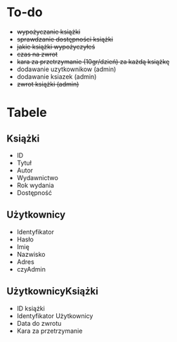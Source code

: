 # To-do
- ~~wypożyczanie książki~~
- ~~sprawdzanie dostępności książki~~
- ~~jakie książki wypożyczyłeś~~
- ~~czas na zwrot~~
- ~~kara za przetrzymanie (10gr/dzień) za każdą książkę~~
- dodawanie uzytkownikow (admin)
- dodawanie ksiazek (admin)
- ~~zwrot książki (admin)~~


# Tabele
## Książki
- ID
- Tytuł
- Autor
- Wydawnictwo
- Rok wydania
- Dostępność

## Użytkownicy
- Identyfikator
- Hasło
- Imię
- Nazwisko
- Adres
- czyAdmin

## UżytkownicyKsiążki
- ID książki
- Identyfikator Użytkownicy
- Data do zwrotu
- Kara za przetrzymanie